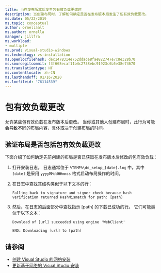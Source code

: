 ```yaml
---
title: 当在发布版本后发生包有效负载更改时
description: 当创建布局时，了解如何确定是否在发布版本后发生了包有效负载更改。
ms.date: 05/22/2019
ms.topic: conceptual
author: ornellaalt
ms.author: ornella
manager: jillfra
ms.workload:
- multiple
ms.prod: visual-studio-windows
ms.technology: vs-installation
ms.openlocfilehash: dec1478314e752ddace8fae822747e7c8e328b70
ms.sourcegitcommit: f3f668ecaf11b4c2738ebc91923c6b5e38e74670
ms.translationtype: HT
ms.contentlocale: zh-CN
ms.lasthandoff: 01/16/2020
ms.locfileid: "76114589"
---
```

# <a name="package-payload-changes"></a>包有效负载更改

允许某些包有效负载在发布版本后更改。 当你或其他人创建布局时，此行为可能会导致不同的布局内容，具体取决于创建布局的时间。

## <a name="verify-that-a-layout-includes-package-payload-changes"></a>验证布局是否包括包有效负载更改

下面介绍了如何确定先前创建的布局是否已获取在发布版本后修改的包有效负载：

1. 打开安装日志。 日志通常位于 `%TEMP%\dd_setup_[date].log` 中，其中 `[date]` 是采用 `yyyyMMddHHmmss` 格式启动布局操作的时间。

2. 在日志中查找其结构类似于以下文本的行：

    `Falling back to signature and signer check because hash verification returned HashMismatch for path: [path]`

3. 然后，在日志的后面部分中查找指示 [path] 的下载已成功的行。 它们可能类似于以下文本：

    `Download of [url] succeeded using engine 'WebClient'`

    `END: Downloading [url] to [path]`

## <a name="see-also"></a>请参阅

* [创建 Visual Studio 的网络安装](create-a-network-installation-of-visual-studio.md)
* [更新基于网络的 Visual Studio 安装](update-a-network-installation-of-visual-studio.md)
